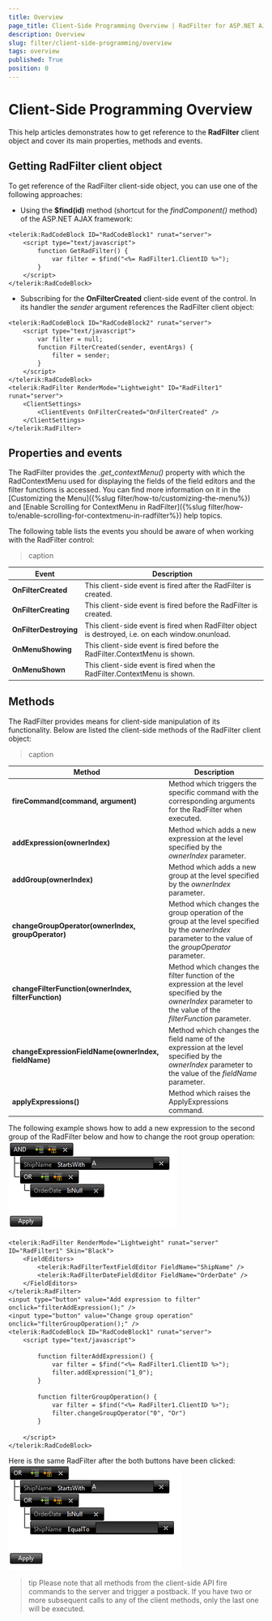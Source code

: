```yaml
---
title: Overview
page_title: Client-Side Programming Overview | RadFilter for ASP.NET AJAX Documentation
description: Overview
slug: filter/client-side-programming/overview
tags: overview
published: True
position: 0
---
```


# Client-Side Programming Overview



This help articles demonstrates how to get reference to the **RadFilter** client object and cover its main properties, methods and events.

## Getting RadFilter client object

To get reference of the RadFilter client-side object, you can use one of the following approaches:

* Using the **$find(id)** method (shortcut for the *findComponent()* method) of the ASP.NET AJAX framework:

````ASPNET
<telerik:RadCodeBlock ID="RadCodeBlock1" runat="server">
    <script type="text/javascript">
        function GetRadFilter() {
            var filter = $find("<%= RadFilter1.ClientID %>");
        }
    </script>
</telerik:RadCodeBlock>
````



* Subscribing for the **OnFilterCreated** client-side event of the control. In its handler the *sender* argument references the RadFilter client object:

````ASPNET
<telerik:RadCodeBlock ID="RadCodeBlock2" runat="server">
    <script type="text/javascript">
        var filter = null;
        function FilterCreated(sender, eventArgs) {
            filter = sender;
        }
    </script>
</telerik:RadCodeBlock>
<telerik:RadFilter RenderMode="Lightweight" ID="RadFilter1" runat="server">
    <ClientSettings>
        <ClientEvents OnFilterCreated="OnFilterCreated" />
    </ClientSettings>
</telerik:RadFilter>
````



## Properties and events

The RadFilter provides the *.get_contextMenu()* property with which the RadContextMenu used for displaying the fields of the field editors and the filter functions is accessed. You can find more information on it in the [Customizing the Menu]({%slug filter/how-to/customizing-the-menu%}) and [Enable Scrolling for ContextMenu in RadFilter]({%slug filter/how-to/enable-scrolling-for-contextmenu-in-radfilter%}) help topics.

The following table lists the events you should be aware of when working with the RadFilter control:


>caption  

|  Event |  Description  |
| ------ | ------ |
| **OnFilterCreated** |This client-side event is fired after the RadFilter is created.|
| **OnFilterCreating** |This client-side event is fired before the RadFilter is created.|
| **OnFilterDestroying** |This client-side event is fired when RadFilter object is destroyed, i.e. on each window.onunload.|
| **OnMenuShowing** |This client-side event is fired before the RadFilter.ContextMenu is shown.|
| **OnMenuShown** |This client-side event is fired when the RadFilter.ContextMenu is shown.|

## Methods

The RadFilter provides means for client-side manipulation of its functionality. Below are listed the client-side methods of the RadFilter client object:


>caption  

|  Method  |  Description  |
| ------ | ------ |
| **fireCommand(command, argument)** |Method which triggers the specific command with the corresponding arguments for the RadFilter when executed.|
| **addExpression(ownerIndex)** |Method which adds a new expression at the level specified by the *ownerIndex* parameter.|
| **addGroup(ownerIndex)** |Method which adds a new group at the level specified by the *ownerIndex* parameter.|
| **changeGroupOperator(ownerIndex, groupOperator)** |Method which changes the group operation of the group at the level specified by the *ownerIndex* parameter to the value of the *groupOperator* parameter.|
| **changeFilterFunction(ownerIndex, filterFunction)** |Method which changes the filter function of the expression at the level specified by the *ownerIndex* parameter to the value of the *filterFunction* parameter.|
| **changeExpressionFieldName(ownerIndex, fieldName)** |Method which changes the field name of the expression at the level specified by the *ownerIndex* parameter to the value of the *fieldName* parameter.|
| **applyExpressions()** |Method which raises the ApplyExpressions command.|

The following example shows how to add a new expression to the second group of the RadFilter below and how to change the root group operation:
![Before](images/filter_before.png)

````ASPNET
<telerik:RadFilter RenderMode="Lightweight" runat="server" ID="RadFilter1" Skin="Black">
    <FieldEditors>
        <telerik:RadFilterTextFieldEditor FieldName="ShipName" />
        <telerik:RadFilterDateFieldEditor FieldName="OrderDate" />
    </FieldEditors>
</telerik:RadFilter>
<input type="button" value="Add expression to filter" onclick="filterAddExpression();" />
<input type="button" value="Change group operation" onclick="filterGroupOperation();" />
<telerik:RadCodeBlock ID="RadCodeBlock1" runat="server">
    <script type="text/javascript">

        function filterAddExpression() {
            var filter = $find("<%= RadFilter1.ClientID %>");
            filter.addExpression("1_0");
        }

        function filterGroupOperation() {
            var filter = $find("<%= RadFilter1.ClientID %>");
            filter.changeGroupOperator("0", "Or")
        }

    </script>
</telerik:RadCodeBlock>
````



Here is the same RadFilter after the both buttons have been clicked:
![After](images/filter_after.png)

>tip Please note that all methods from the client-side API fire commands to the server and trigger a postback. If you have two or more subsequent calls to any of the client methods, only the last one will be executed.
>

